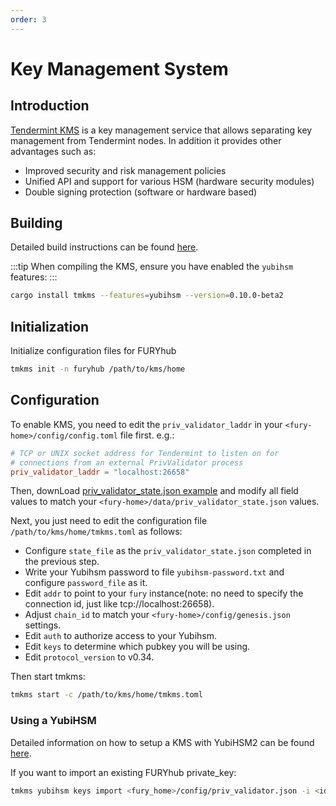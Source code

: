 ```yaml
---
order: 3
---
```


# Key Management System

## Introduction

[Tendermint KMS](https://github.com/iqlusioninc/tmkms) is a key management service that allows separating key management from Tendermint nodes. In addition it provides other advantages such as:

- Improved security and risk management policies
- Unified API and support for various HSM (hardware security modules)
- Double signing protection (software or hardware based)

## Building

Detailed build instructions can be found [here](https://github.com/iqlusioninc/tmkms#installation).

:::tip
When compiling the KMS, ensure you have enabled the `yubihsm` features:
:::

```bash
cargo install tmkms --features=yubihsm --version=0.10.0-beta2
```

## Initialization

Initialize configuration files for FURYhub

```bash
tmkms init -n furyhub /path/to/kms/home
```

## Configuration

To enable KMS, you need to edit the `priv_validator_laddr` in your `<fury-home>/config/config.toml` file first. e.g.:

```toml
# TCP or UNIX socket address for Tendermint to listen on for
# connections from an external PrivValidator process
priv_validator_laddr = "localhost:26658"
```

Then, downLoad [priv_validator_state.json example](https://github.com/gridiron-protocol/furyhub/blob/master/docs/tools/priv_validator_state.json) and modify all field values to match your `<fury-home>/data/priv_validator_state.json` values.

Next, you just need to edit the configuration file `/path/to/kms/home/tmkms.toml` as follows:

- Configure `state_file` as the `priv_validator_state.json` completed in the previous step.
- Write your Yubihsm password to file `yubihsm-password.txt` and configure `password_file` as it.
- Edit `addr` to point to your `fury` instance(note: no need to specify the connection id, just like tcp://localhost:26658).
- Adjust `chain_id` to match your `<fury-home>/config/genesis.json` settings.
- Edit `auth` to authorize access to your Yubihsm.
- Edit `keys` to determine which pubkey you will be using.
- Edit `protocol_version` to v0.34.

Then start tmkms:

```bash
tmkms start -c /path/to/kms/home/tmkms.toml
```

### Using a YubiHSM

Detailed information on how to setup a KMS with YubiHSM2 can be found [here](https://github.com/iqlusioninc/tmkms/blob/master/README.yubihsm.md).

If you want to import an existing FURYhub private_key:

```bash
tmkms yubihsm keys import <fury_home>/config/priv_validator.json -i <id> -t json -c /path/to/kms/home/tmkms.toml
```
